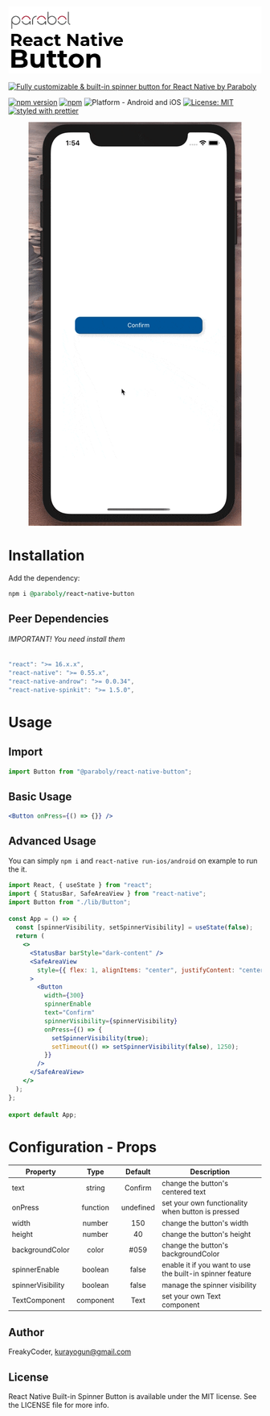 <img alt="React Native Built-in Spinner Button" src="assets/logo.png" width="1050"/>

[![Fully customizable & built-in spinner button for React Native by Paraboly](https://img.shields.io/badge/-Fully%20customizable%20%26%20built--in%20spinner%20button%20for%20React%20Native%20by%20Paraboly-lightgrey?style=for-the-badge)](https://github.com/Paraboly/react-native-button)

[![npm version](https://img.shields.io/npm/v/@paraboly/react-native-button.svg?style=for-the-badge)](https://www.npmjs.com/package/@paraboly/react-native-button)
[![npm](https://img.shields.io/npm/dt/@paraboly/react-native-button.svg?style=for-the-badge)](https://www.npmjs.com/package/@paraboly/react-native-button)
![Platform - Android and iOS](https://img.shields.io/badge/platform-Android%20%7C%20iOS-blue.svg?style=for-the-badge)
[![License: MIT](https://img.shields.io/badge/License-MIT-green.svg?style=for-the-badge)](https://opensource.org/licenses/MIT)
[![styled with prettier](https://img.shields.io/badge/styled_with-prettier-ff69b4.svg?style=for-the-badge)](https://github.com/prettier/prettier)

<p align="center">
  <img alt="React Native Built-in Spinner Button"
        src="assets/Screenshots/example.gif" />
</p>

# Installation

Add the dependency:

```ruby
npm i @paraboly/react-native-button
```

## Peer Dependencies

###### IMPORTANT! You need install them

```js
"react": ">= 16.x.x",
"react-native": ">= 0.55.x",
"react-native-androw": ">= 0.0.34",
"react-native-spinkit": ">= 1.5.0",
```

# Usage

## Import

```js
import Button from "@paraboly/react-native-button";
```

## Basic Usage

```jsx
<Button onPress={() => {}} />
```

## Advanced Usage

You can simply `npm i` and `react-native run-ios/android` on example to run the it.

```jsx
import React, { useState } from "react";
import { StatusBar, SafeAreaView } from "react-native";
import Button from "./lib/Button";

const App = () => {
  const [spinnerVisibility, setSpinnerVisibility] = useState(false);
  return (
    <>
      <StatusBar barStyle="dark-content" />
      <SafeAreaView
        style={{ flex: 1, alignItems: "center", justifyContent: "center" }}
      >
        <Button
          width={300}
          spinnerEnable
          text="Confirm"
          spinnerVisibility={spinnerVisibility}
          onPress={() => {
            setSpinnerVisibility(true);
            setTimeout(() => setSpinnerVisibility(false), 1250);
          }}
        />
      </SafeAreaView>
    </>
  );
};

export default App;
```

# Configuration - Props

| Property          |   Type    |  Default  | Description                                               |
| ----------------- | :-------: | :-------: | --------------------------------------------------------- |
| text              |  string   |  Confirm  | change the button's centered text                         |
| onPress           | function  | undefined | set your own functionality when button is pressed         |
| width             |  number   |    150    | change the button's width                                 |
| height            |  number   |    40     | change the button's height                                |
| backgroundColor   |   color   |   #059    | change the button's backgroundColor                       |
| spinnerEnable     |  boolean  |   false   | enable it if you want to use the built-in spinner feature |
| spinnerVisibility |  boolean  |   false   | manage the spinner visibility                             |
| TextComponent     | component |   Text    | set your own Text component                               |

## Author

FreakyCoder, kurayogun@gmail.com

## License

React Native Built-in Spinner Button is available under the MIT license. See the LICENSE file for more info.
